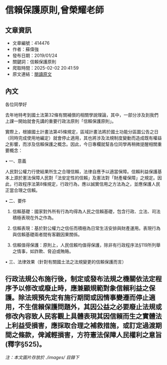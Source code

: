 # 信賴保護原則,曾榮耀老師

## 文章資訊
- 文章編號：414476
- 作者：蘇偉強
- 發布日期：2019/01/24
- 關鍵詞：信賴保護原則
- 爬取時間：2025-02-02 20:41:59
- 原文連結：[閱讀原文](https://real-estate.get.com.tw/Columns/detail.aspx?no=414476)

## 內文
各位同學好

去年地特考到國土法第32條有關補償的相關學說理論，其中，一部分涉及到我們上課一開始就會先講的重要行政法原則「信賴保護原則」。

實際上，根據國土計畫法第45條規定，區域計畫法將於國土功能分區圖公告之日（同時完成使用地編定）就會停止適用，其也將涉及法規制度變動而造成既有權益之影響，而涉及信賴保護之概念。因此，今日專欄就幫各位同學再稍微提醒相關重要概念：

• 一、意義

人民對公權力行使結果所生之合理信賴，法律自應予以適當保障。信賴利益保護基本上源於憲法保障人民對「法安定性的信賴」及憲法對「財產權保障」之規定。因此，行政程序法第8條規定，行政行為，應以誠實信用之方法為之，並應保護人民正當合理之信賴。

• 二、要件

1. 信賴基礎：國家對外所有行為均得為人民之信賴基礎，包含行政、立法、司法積極表現在外之作為。

2. 信賴表現：基於對公權力之信任而積極為日常生活安排與財產運用。表現行為與信賴基礎兩者間有客觀因果關係。

3. 信賴值得保護：原則上，人民信賴均值得保護，除非有行政程序法§119所列舉之情事，如詐欺、脅迫或賄賂。

• 三、法律效果（針對有關國土法之法規變更的信賴保護而言）

行政法規公布施行後，制定或發布法規之機關依法定程序予以修改或廢止時，應兼顧規範對象信賴利益之保護。除法規預先定有施行期間或因情事變遷而停止適用，不生信賴保護問題外，其因公益之必要廢止法規或修改內容致人民客觀上具體表現其因信賴而生之實體法上利益受損害，應採取合理之補救措施，或訂定過渡期間之條款，俾減輕損害，方符憲法保障人民權利之意旨(釋字§525)。
---
*注：本文圖片存放於 ./images/ 目錄下*
